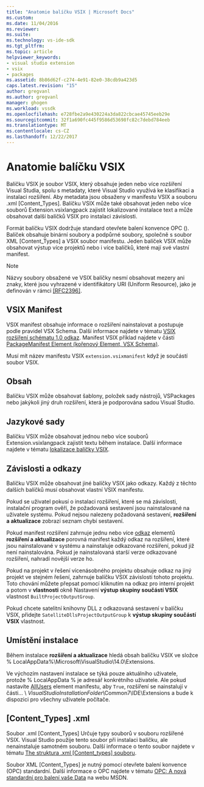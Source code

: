 ```yaml
---
title: "Anatomie balíčku VSIX | Microsoft Docs"
ms.custom: 
ms.date: 11/04/2016
ms.reviewer: 
ms.suite: 
ms.technology: vs-ide-sdk
ms.tgt_pltfrm: 
ms.topic: article
helpviewer_keywords:
- visual studio extension
- vsix
- packages
ms.assetid: 8b86d62f-c274-4e91-82e0-38cdb9a423d5
caps.latest.revision: "15"
author: gregvanl
ms.author: gregvanl
manager: ghogen
ms.workload: vssdk
ms.openlocfilehash: e728fbe2a9e430224a3da822cbcae45745eeb29e
ms.sourcegitcommit: 32f1a690fc445f9586d53698fc82c7debd784eeb
ms.translationtype: MT
ms.contentlocale: cs-CZ
ms.lasthandoff: 12/22/2017
---
```

# <a name="anatomy-of-a-vsix-package"></a>Anatomie balíčku VSIX
Balíčku VSIX je soubor VSIX, který obsahuje jeden nebo více rozšíření Visual Studia, spolu s metadaty, které Visual Studio využívá ke klasifikaci a instalaci rozšíření. Aby metadata jsou obsaženy v manifestu VSIX a souboru .xml [Content_Types]. Balíčku VSIX může také obsahovat jeden nebo více souborů Extension.vsixlangpack zajistit lokalizované instalace text a může obsahovat další balíčků VSIX pro instalaci závislosti.  
  
 Formát balíčku VSIX dodržuje standard otevřete balení konvence OPC (). Balíček obsahuje binární soubory a podpůrné soubory, společně s soubor XML [Content_Types] a VSIX soubor manifestu. Jeden balíček VSIX může obsahovat výstup více projektů nebo i více balíčků, které mají své vlastní manifest.  
  
> [!NOTE]
>  Názvy soubory obsažené ve VSIX balíčky nesmí obsahovat mezery ani znaky, které jsou vyhrazené v identifikátory URI (Uniform Resource), jako je definován v rámci [ \[RFC2396\]](http://go.microsoft.com/fwlink/?LinkId=90339).  
  
## <a name="the-vsix-manifest"></a>VSIX Manifest  
 VSIX manifest obsahuje informace o rozšíření nainstalovat a postupuje podle pravidel VSX Schema. Další informace najdete v tématu [VSIX rozšíření schématu 1.0 odkaz](http://msdn.microsoft.com/en-us/76e410ec-b1fb-4652-ac98-4a4c52e09a2b). Manifest VSIX příklad najdete v části [PackageManifest Element (kořenový Element, VSX Schema)](http://msdn.microsoft.com/en-us/f8ae42ba-775a-4d2b-976a-f556e147f187).  
  
 Musí mít název manifestu VSIX `extension.vsixmanifest` když je součástí soubor VSIX.  
  
## <a name="the-content"></a>Obsah  
 Balíčku VSIX může obsahovat šablony, položek sady nástrojů, VSPackages nebo jakýkoli jiný druh rozšíření, která je podporována sadou Visual Studio.  
  
## <a name="language-packs"></a>Jazykové sady  
 Balíčku VSIX může obsahovat jednou nebo více souborů Extension.vsixlangpack zajistit textu během instalace. Další informace najdete v tématu [lokalizace balíčky VSIX](../extensibility/localizing-vsix-packages.md).  
  
## <a name="dependencies-and-references"></a>Závislosti a odkazy  
 Balíčku VSIX může obsahovat jiné balíčky VSIX jako odkazy. Každý z těchto dalších balíčků musí obsahovat vlastní VSIX manifestu.  
  
 Pokud se uživatel pokusí o instalaci rozšíření, které se má závislosti, instalační program ověří, že požadovaná sestavení jsou nainstalované na uživatele systému. Pokud nejsou nalezeny požadovaná sestavení, **rozšíření a aktualizace** zobrazí seznam chybí sestavení.  
  
 Pokud manifest rozšíření zahrnuje jednu nebo více [odkaz](http://msdn.microsoft.com/en-us/32c52934-e81e-4b53-8cb6-4df45ef7bfa8) elementů **rozšíření a aktualizace** porovná manifest každý odkaz na rozšíření, které jsou nainstalované v systému a nainstaluje odkazované rozšíření, pokud již není nainstalována. Pokud je nainstalovaná starší verze odkazované rozšíření, nahradí novější verze ho.  
  
 Pokud na projekt v řešení vícenásobného projektu obsahuje odkaz na jiný projekt ve stejném řešení, zahrnuje balíčku VSIX závislosti tohoto projektu. Toto chování můžete přepsat pomocí kliknutím na odkaz pro interní projekt a potom v **vlastnosti** okně Nastavení **výstup skupiny součástí VSIX** vlastnost `BuiltProjectOutputGroup`.  
  
 Pokud chcete satelitní knihovny DLL z odkazovaná sestavení v balíčku VSIX, přidejte `SatelliteDllsProjectOutputGroup` k **výstup skupiny součástí VSIX** vlastnost.  
  
## <a name="installation-location"></a>Umístění instalace  
 Během instalace **rozšíření a aktualizace** hledá obsah balíčku VSIX ve složce % LocalAppData%\Microsoft\VisualStudio\14.0\Extensions.  
  
 Ve výchozím nastavení instalace se týká pouze aktuálního uživatele, protože % LocalAppData % je adresář konkrétního uživatele. Ale pokud nastavíte [AllUsers](http://msdn.microsoft.com/en-us/ac817f50-3276-4ddb-b467-8bbb1432455b) element manifestu, aby `True`, rozšíření se nainstalují v části... \\ *VisualStudioInstallationFolder*\Common7\IDE\Extensions a bude k dispozici pro všechny uživatele počítače.  
  
## <a name="contenttypesxml"></a>[Content_Types] .xml  
 Soubor .xml [Content_Types] Určuje typy souborů v souboru rozšířené VSIX. Visual Studio použije tento soubor při instalaci balíčku, ale nenainstaluje samotném souboru. Další informace o tento soubor najdete v tématu [The struktura .xml [Content_types] souboru](the-structure-of-the-content-types-dot-xml-file.md).  
  
 Soubor XML [Content_Types] je nutný pomocí otevřete balení konvence (OPC) standardní. Další informace o OPC najdete v tématu [OPC: A nová standardní pro balení vaše Data](http://go.microsoft.com/fwlink/?LinkID=148207) na webu MSDN.